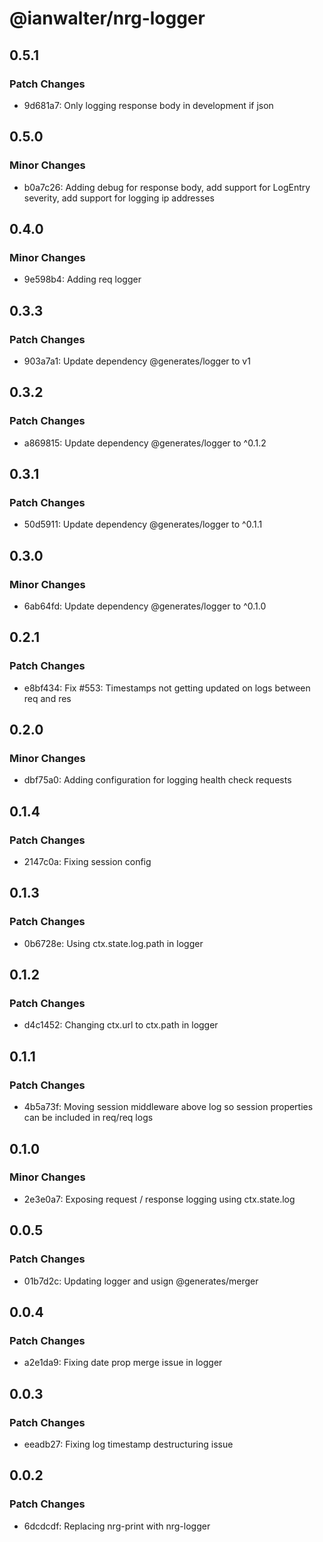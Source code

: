 # @ianwalter/nrg-logger

## 0.5.1

### Patch Changes

- 9d681a7: Only logging response body in development if json

## 0.5.0

### Minor Changes

- b0a7c26: Adding debug for response body, add support for LogEntry severity, add support for logging ip addresses

## 0.4.0

### Minor Changes

- 9e598b4: Adding req logger

## 0.3.3

### Patch Changes

- 903a7a1: Update dependency @generates/logger to v1

## 0.3.2

### Patch Changes

- a869815: Update dependency @generates/logger to ^0.1.2

## 0.3.1

### Patch Changes

- 50d5911: Update dependency @generates/logger to ^0.1.1

## 0.3.0

### Minor Changes

- 6ab64fd: Update dependency @generates/logger to ^0.1.0

## 0.2.1

### Patch Changes

- e8bf434: Fix #553: Timestamps not getting updated on logs between req and res

## 0.2.0

### Minor Changes

- dbf75a0: Adding configuration for logging health check requests

## 0.1.4

### Patch Changes

- 2147c0a: Fixing session config

## 0.1.3

### Patch Changes

- 0b6728e: Using ctx.state.log.path in logger

## 0.1.2

### Patch Changes

- d4c1452: Changing ctx.url to ctx.path in logger

## 0.1.1

### Patch Changes

- 4b5a73f: Moving session middleware above log so session properties can be included in req/req logs

## 0.1.0

### Minor Changes

- 2e3e0a7: Exposing request / response logging using ctx.state.log

## 0.0.5

### Patch Changes

- 01b7d2c: Updating logger and usign @generates/merger

## 0.0.4

### Patch Changes

- a2e1da9: Fixing date prop merge issue in logger

## 0.0.3

### Patch Changes

- eeadb27: Fixing log timestamp destructuring issue

## 0.0.2

### Patch Changes

- 6dcdcdf: Replacing nrg-print with nrg-logger
